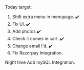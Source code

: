 Today target, 
1. Shift extra menu in menupage. ✔️
2. Fix UI. ✔️
3. Add photos ✔️
4. Check it comes in cart. ✔️
5. Change email I'd. ✔️
6. Fix Razorpay Integration. 

Night time Add mySQL Integration.